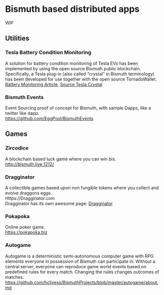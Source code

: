 # Bismuth based distributed apps

WIP



## Utilities

### Tesla Battery Condition Monitoring 
A solution for battery condition monitoring of Tesla EVs has been implemented by using the open source Bismuth public blockchain. Specifically, a Tesla plug-in (also called “crystal” in Bismuth terminology) has been developed for use together with the open source TornadoWallet.
[Battery Monitoring Article](https://hypernodes.bismuth.live/?p=1318), [Source Tesla Crystal](https://github.com/bismuthfoundation/TornadoWallet)

### Bismuth Events

Event Sourcing proof of concept for Bismuth, with sample Dapps, like a twitter like dapp.  
https://github.com/EggPool/BismuthEvents

## Games

### Zircodice

A blockchain based luck game where you can win bis.  
http://bismuth.live:1212/

### Dragginator

A collectible games based upon non fungible tokens where you collect and evolve draggons eggs.  
Https://Dragginator.com  
Dragginator has its own awesome page: [Dragginator](https://github.com/bismuthfoundation/Awesome-Bismuth/blob/master/Dragginator.md)  

### Pokapoka

Online poker game.  
https://pokapoka.biz

### Autogame

Autogame is a deterministic semi-autonomous computer game with RPG elements everyone in possession of Bismuth can participate in. Without a central server, everyone can reproduce game world events based on predefined rules for every match. Changing the rules changes outcomes of matches.
https://github.com/hclivess/BismuthProjects/blob/master/autogame/about.md


